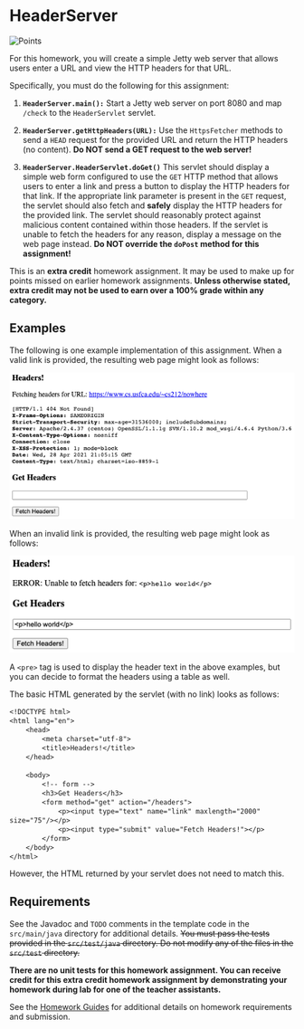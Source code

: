 HeaderServer
=================================================

![Points](../../blob/badges/points.svg)

For this homework, you will create a simple Jetty web server that allows users enter a URL and view the HTTP headers for that URL.

Specifically, you must do the following for this assignment:

1. **`HeaderServer.main():`** Start a Jetty web server on port 8080 and map `/check` to the `HeaderServlet` servlet.

1. **`HeaderServer.getHttpHeaders(URL):`** Use the `HttpsFetcher` methods to send a `HEAD` request for the provided URL and return the HTTP headers (no content). **Do NOT send a GET request to the web server!**

1. **`HeaderServer.HeaderServlet.doGet()`** This servlet should display a simple web form configured to use the `GET` HTTP method that allows users to enter a link and press a button to display the HTTP headers for that link. If the appropriate link parameter is present in the `GET` request, the servlet should also fetch and **safely** display the HTTP headers for the provided link. The servlet should reasonably protect against malicious content contained within those headers. If the servlet is unable to fetch the headers for any reason, display a message on the web page instead. **Do NOT override the `doPost` method for this assignment!**

This is an **extra credit** homework assignment. It may be used to make up for points missed on earlier homework assignments. **Unless otherwise stated, extra credit may not be used to earn over a 100% grade within any category.**

## Examples ##

The following is one example implementation of this assignment. When a valid link is provided, the resulting web page might look as follows:

![valid](src/main/resources/valid.png)

When an invalid link is provided, the resulting web page might look as follows:

![invalid](src/main/resources/invalid.png)

A `<pre>` tag is used to display the header text in the above examples, but you can decide to format the headers using a table as well.

The basic HTML generated by the servlet (with no link) looks as follows:

```
<!DOCTYPE html>
<html lang="en">
	<head>
		<meta charset="utf-8">
		<title>Headers!</title>
	</head>

	<body>
		<!-- form -->
		<h3>Get Headers</h3>
		<form method="get" action="/headers">
			<p><input type="text" name="link" maxlength="2000" size="75"/></p>
			<p><input type="submit" value="Fetch Headers!"></p>
		</form>
	</body>
</html>
```

However, the HTML returned by your servlet does not need to match this.

## Requirements ##

See the Javadoc and `TODO` comments in the template code in the `src/main/java` directory for additional details. ~~You must pass the tests provided in the `src/test/java` directory. Do not modify any of the files in the `src/test` directory.~~

**There are no unit tests for this homework assignment. You can receive credit for this extra credit homework assignment by demonstrating your homework during lab for one of the teacher assistants.**

See the [Homework Guides](https://usf-cs212-spring2021.github.io/guides/homework/) for additional details on homework requirements and submission.
